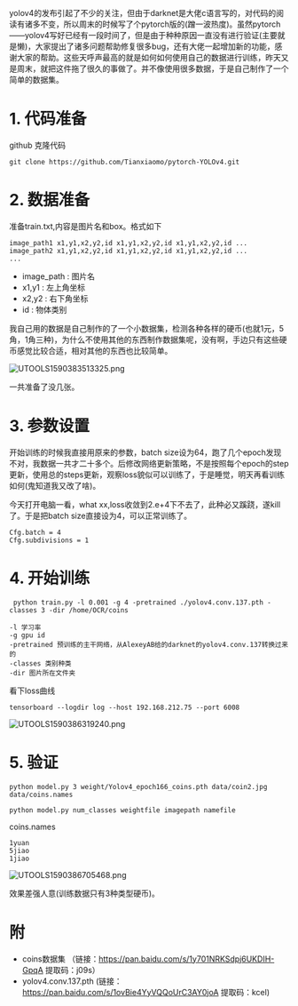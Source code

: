 yolov4的发布引起了不少的关注，但由于darknet是大佬c语言写的，对代码的阅读有诸多不变，所以周末的时候写了个pytorch版的(蹭一波热度)。虽然pytorch——yolov4写好已经有一段时间了，但是由于种种原因一直没有进行验证(主要就是懒)，大家提出了诸多问题帮助修复很多bug，还有大佬一起增加新的功能，感谢大家的帮助。这些天呼声最高的就是如何如何使用自己的数据进行训练，昨天又是周末，就把这件拖了很久的事做了。并不像使用很多数据，于是自己制作了一个简单的数据集。

# 1. 代码准备

github 克隆代码
```
git clone https://github.com/Tianxiaomo/pytorch-YOLOv4.git
```
# 2. 数据准备

准备train.txt,内容是图片名和box。格式如下

```
image_path1 x1,y1,x2,y2,id x1,y1,x2,y2,id x1,y1,x2,y2,id ...
image_path2 x1,y1,x2,y2,id x1,y1,x2,y2,id x1,y1,x2,y2,id ...
...
```
- image_path : 图片名
- x1,y1 : 左上角坐标
- x2,y2 : 右下角坐标
- id : 物体类别

我自己用的数据是自己制作的了一个小数据集，检测各种各样的硬币(也就1元，5角，1角三种)，为什么不使用其他的东西制作数据集呢，没有啊，手边只有这些硬币感觉比较合适，相对其他的东西也比较简单。

![UTOOLS1590383513325.png](https://user-gold-cdn.xitu.io/2020/5/25/1724a3e953909b1b?w=1649&h=791&f=png&s=1290382)

一共准备了没几张。

# 3. 参数设置

开始训练的时候我直接用原来的参数，batch size设为64，跑了几个epoch发现不对，我数据一共才二十多个。后修改网络更新策略，不是按照每个epoch的step更新，使用总的steps更新，观察loss貌似可以训练了，于是睡觉，明天再看训练如何(鬼知道我又改了啥)。

今天打开电脑一看，what xx,loss收敛到2.e+4下不去了，此种必又蹊跷，遂kill了。于是把batch size直接设为4，可以正常训练了。

```
Cfg.batch = 4
Cfg.subdivisions = 1
```

# 4. 开始训练

```
 python train.py -l 0.001 -g 4 -pretrained ./yolov4.conv.137.pth -classes 3 -dir /home/OCR/coins

-l 学习率
-g gpu id
-pretrained 预训练的主干网络，从AlexeyAB给的darknet的yolov4.conv.137转换过来的
-classes 类别种类
-dir 图片所在文件夹
```


看下loss曲线
```
tensorboard --logdir log --host 192.168.212.75 --port 6008
```
![UTOOLS1590386319240.png](https://user-gold-cdn.xitu.io/2020/5/25/1724a696148d13f3?w=1357&h=795&f=png&s=151465)

# 5. 验证

```
python model.py 3 weight/Yolov4_epoch166_coins.pth data/coin2.jpg data/coins.names

python model.py num_classes weightfile imagepath namefile
```
coins.names
```
1yuan
5jiao
1jiao

```

![UTOOLS1590386705468.png](https://user-gold-cdn.xitu.io/2020/5/25/1724a6f46e826bb8?w=774&h=1377&f=png&s=1191048)

效果差强人意(训练数据只有3种类型硬币)。

# 附

- coins数据集 （链接：https://pan.baidu.com/s/1y701NRKSdpj6UKDIH-GpqA 
提取码：j09s）
- yolov4.conv.137.pth (链接：https://pan.baidu.com/s/1ovBie4YyVQQoUrC3AY0joA 提取码：kcel)
